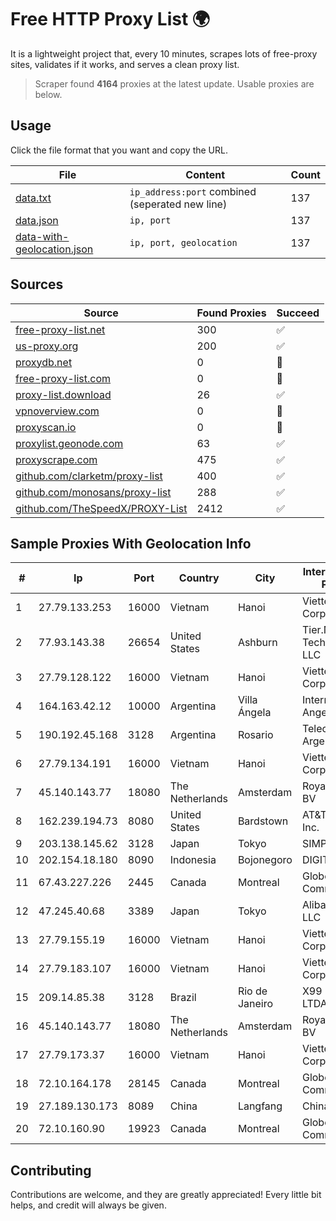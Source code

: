 
# Free HTTP Proxy List 🌍

It is a lightweight project that, every 10 minutes, scrapes lots of free-proxy sites, validates if it works, and serves a clean proxy list.


> Scraper found **4164** proxies at the latest update. Usable proxies are below.

## Usage

Click the file format that you want and copy the URL.


|File|Content|Count|
|----|-------|-----|
|[data.txt](https://raw.githubusercontent.com/themiralay/Proxy-List-World/master/data.txt)|`ip_address:port` combined (seperated new line)|137|
|[data.json](https://raw.githubusercontent.com/themiralay/Proxy-List-World/master/data.json)|`ip, port`|137|
|[data-with-geolocation.json](https://raw.githubusercontent.com/themiralay/Proxy-List-World/master/data-with-geolocation.json)|`ip, port, geolocation`|137|

## Sources

|Source|Found Proxies|Succeed|
|------|-------------|-------|
|[free-proxy-list.net](https://free-proxy-list.net)|300|✅|
|[us-proxy.org](https://www.us-proxy.org)|200|✅|
|[proxydb.net](http://proxydb.net)|0|🚫|
|[free-proxy-list.com](https://free-proxy-list.com/?page=&port=&type%5B%5D=http&type%5B%5D=https&up_time=0&search=Search)|0|🚫|
|[proxy-list.download](https://www.proxy-list.download/HTTP)|26|✅|
|[vpnoverview.com](https://vpnoverview.com/privacy/anonymous-browsing/free-proxy-servers)|0|🚫|
|[proxyscan.io](https://www.proxyscan.io)|0|🚫|
|[proxylist.geonode.com](https://proxylist.geonode.com/api/proxy-list?limit=300&page=1&sort_by=lastChecked&sort_type=desc&protocols=http,https)|63|✅|
|[proxyscrape.com](https://api.proxyscrape.com/v2/?request=displayproxies&protocol=http&timeout=10000&country=all&ssl=all&anonymity=all)|475|✅|
|[github.com/clarketm/proxy-list](https://raw.githubusercontent.com/clarketm/proxy-list/master/proxy-list-raw.txt)|400|✅|
|[github.com/monosans/proxy-list](https://raw.githubusercontent.com/monosans/proxy-list/main/proxies/http.txt)|288|✅|
|[github.com/TheSpeedX/PROXY-List](https://raw.githubusercontent.com/TheSpeedX/PROXY-List/master/http.txt)|2412|✅|


## Sample Proxies With Geolocation Info

|#|Ip|Port|Country|City|Internet Service Provider|
|-|--|----|-------|----|-------------------------|
|1|27.79.133.253|16000|Vietnam|Hanoi|Viettel Corporation|
|2|77.93.143.38|26654|United States|Ashburn|Tier.Net Technologies LLC|
|3|27.79.128.122|16000|Vietnam|Hanoi|Viettel Corporation|
|4|164.163.42.12|10000|Argentina|Villa Ángela|Interret Villa Angela SRL|
|5|190.192.45.168|3128|Argentina|Rosario|Telecom Argentina S.A.|
|6|27.79.134.191|16000|Vietnam|Hanoi|Viettel Corporation|
|7|45.140.143.77|18080|The Netherlands|Amsterdam|RoyaleHosting BV|
|8|162.239.194.73|8080|United States|Bardstown|AT&T Services, Inc.|
|9|203.138.145.62|3128|Japan|Tokyo|SIMPLEIA|
|10|202.154.18.180|8090|Indonesia|Bojonegoro|DIGITNET|
|11|67.43.227.226|2445|Canada|Montreal|GloboTech Communications|
|12|47.245.40.68|3389|Japan|Tokyo|Alibaba Cloud LLC|
|13|27.79.155.19|16000|Vietnam|Hanoi|Viettel Corporation|
|14|27.79.183.107|16000|Vietnam|Hanoi|Viettel Corporation|
|15|209.14.85.38|3128|Brazil|Rio de Janeiro|X99 INTERNET LTDA.|
|16|45.140.143.77|18080|The Netherlands|Amsterdam|RoyaleHosting BV|
|17|27.79.173.37|16000|Vietnam|Hanoi|Viettel Corporation|
|18|72.10.164.178|28145|Canada|Montreal|GloboTech Communications|
|19|27.189.130.173|8089|China|Langfang|Chinanet|
|20|72.10.160.90|19923|Canada|Montreal|GloboTech Communications|



## Contributing

Contributions are welcome, and they are greatly appreciated! Every
little bit helps, and credit will always be given.

